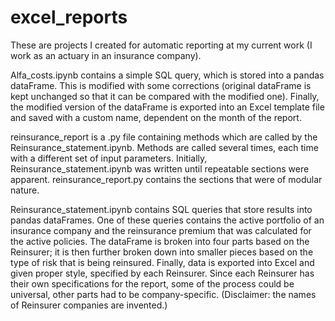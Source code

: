 # excel_reports

These are projects I created for automatic reporting at my current work (I work as an actuary in an insurance company).

Alfa_costs.ipynb contains a simple SQL query, which is stored into a pandas dataFrame. This is modified with some corrections (original dataFrame is kept unchanged so that it can be compared with the modified one). Finally, the modified version of the dataFrame is exported into an Excel template file and saved with a custom name, dependent on the month of the report.

reinsurance_report is a .py file containing methods which are called by the Reinsurance_statement.ipynb. Methods are called several times, each time with a different set of input parameters. Initially, Reinsurance_statement.ipynb was written until repeatable sections were apparent. reinsurance_report.py contains the sections that were of modular nature.

Reinsurance_statement.ipynb contains SQL queries that store results into pandas dataFrames. One of these queries contains the active portfolio of an insurance company and the reinsurance premium that was calculated for the active policies. The dataFrame is broken into four parts based on the Reinsurer; it is then further broken down into smaller pieces based on the type of risk that is being reinsured. Finally, data is exported into Excel and given proper style, specified by each Reinsurer. Since each Reinsurer has their own specifications for the report, some of the process could be universal, other parts had to be company-specific. (Disclaimer: the names of Reinsurer companies are invented.)
